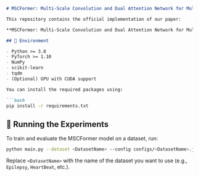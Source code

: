 ~~~markdown
# MSCFormer: Multi-Scale Convolution and Dual Attention Network for Multivariate Time Series Classification

This repository contains the official implementation of our paper:

**MSCFormer: Multi-Scale Convolution and Dual Attention Network for Multivariate Time Series Classification**

## 🔧 Environment

- Python >= 3.8  
- PyTorch >= 1.10  
- NumPy  
- scikit-learn  
- tqdm  
- (Optional) GPU with CUDA support

You can install the required packages using:

```bash
pip install -r requirements.txt
~~~

## 🚀 Running the Experiments

To train and evaluate the MSCFormer model on a dataset, run:

```bash
python main.py --dataset <DatasetName> --config configs/<DatasetName>.json
```

Replace `<DatasetName>` with the name of the dataset you want to use (e.g., `Epilepsy`, `HeartBeat`, etc.).



